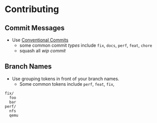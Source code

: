 # Contributing
## Commit Messages 
- Use [Conventional Commits](https://www.conventionalcommits.org/en/v1.0.0/)
    - some common commit _types_ include `fix`, `docs`, `perf`, `feat`, `chore`
    - squash all _wip commit_

## Branch Names
- Use grouping tokens in front of your branch names.
    - Some common tokens include `perf`, `feat`, `fix`,
```
fix/
  foo
  bar
perf/
  nfs
  qemu
```